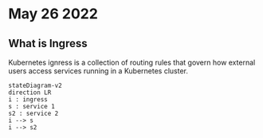 # May 26 2022
## What is Ingress
Kubernetes ignress is a collection of routing rules that govern how external users access services running in a Kubernetes cluster.
```mermaid
stateDiagram-v2
direction LR
i : ingress
s : service 1
s2 : service 2
i --> s
i --> s2
```

